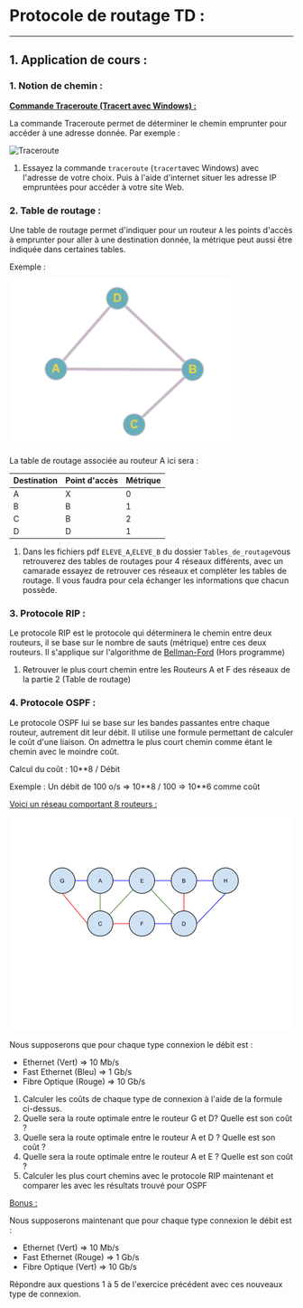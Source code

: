 # Protocole de routage TD :

------

## 1. Application de cours :

### 1.  Notion de chemin :

**<u>Commande Traceroute (Tracert avec Windows) :</u>**

La commande Traceroute permet de déterminer le chemin emprunter pour accéder à une adresse donnée. Par exemple : 

![Traceroute](.\Images\traceroute.png)

1. Essayez la commande `traceroute` (`tracert`avec Windows) avec l'adresse de votre choix. Puis à l'aide d'internet situer les adresse IP empruntées pour accéder à votre site Web.

### 2. Table de routage :

Une table de routage permet d'indiquer pour un routeur `A` les points d'accès à emprunter pour aller à une destination donnée, la métrique peut aussi être indiquée dans certaines tables.

Exemple : 

![](./Images/reseau_exemple.png)

La table de routage associée au routeur A ici sera :

| Destination | Point d'accès | Métrique |
| ----------- | ------------- | -------- |
| A           | X             | 0        |
| B           | B             | 1        |
| C           | B             | 2        |
| D           | D             | 1        |

1. Dans les fichiers pdf `ELEVE_A`,`ELEVE_B` du dossier `Tables_de_routage`vous retrouverez des tables de routages pour 4 réseaux différents, avec un camarade essayez de retrouver ces réseaux et compléter les tables de routage. Il vous faudra pour cela échanger les informations que chacun possède.

### 3. Protocole RIP :

Le protocole RIP est le protocole qui déterminera le chemin entre deux routeurs, il se base sur le nombre de sauts (métrique) entre ces deux routeurs. Il s'applique sur l'algorithme de [Bellman-Ford](https://fr.wikipedia.org/wiki/Algorithme_de_Bellman-Ford) (Hors programme)

1. Retrouver le plus court chemin entre les Routeurs A et F des réseaux de la partie 2 (Table de routage)

### 4. Protocole OSPF :

Le protocole OSPF lui se base sur les bandes passantes entre chaque routeur, autrement dit leur débit. Il utilise une formule permettant de calculer le coût d'une liaison. On admettra le plus court chemin comme étant le chemin avec le moindre coût.

Calcul du coût : 10**8 / Débit

Exemple : Un débit de 100 o/s => 10\*\*8 / 100 => 10\*\*6 comme coût

<u>Voici un réseau comportant 8 routeurs :</u>

![OSPF](./Images/OSPF.png)

Nous supposerons que pour chaque type connexion le débit est :

- Ethernet (Vert) => 10 Mb/s
- Fast Ethernet  (Bleu) => 1 Gb/s
- Fibre Optique (Rouge) => 10 Gb/s

1. Calculer les coûts de chaque type de connexion à l'aide de la formule ci-dessus.
2. Quelle sera la route optimale entre le routeur G et D? Quelle est son coût ?
3. Quelle sera la route optimale entre le routeur A et D ? Quelle est son coût ?
4. Quelle sera la route optimale entre le routeur A et E ? Quelle est son coût ?
5. Calculer les plus court chemins avec le protocole RIP maintenant et comparer les avec les résultats trouvé pour OSPF



<u>Bonus :</u>

Nous supposerons maintenant que pour chaque type connexion le débit est :

- Ethernet (Vert) => 10 Mb/s
- Fast Ethernet  (Rouge) => 1 Gb/s
- Fibre Optique (Vert) => 10 Gb/s

Répondre aux questions 1 à 5 de l'exercice précédent avec ces nouveaux type de connexion. 
